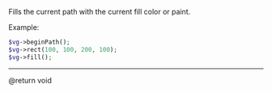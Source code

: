 Fills the current path with the current fill color or paint.

Example:

```php
$vg->beginPath();
$vg->rect(100, 100, 200, 100);
$vg->fill();
```

---

@return void
